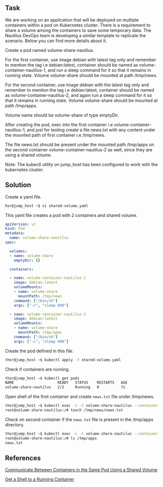 ## Task
We are working on an application that will be deployed on multiple containers within a pod on Kubernetes cluster. There is a requirement to share a volume among the containers to save some temporary data. The Nautilus DevOps team is developing a similar template to replicate the scenario. Below you can find more details about it.

Create a pod named volume-share-nautilus.

For the first container, use image debian with latest tag only and remember to mention the tag i.e debian:latest, container should be named as volume-container-nautilus-1, and run a sleep command for it so that it remains in running state. Volume volume-share should be mounted at path /tmp/news.

For the second container, use image debian with the latest tag only and remember to mention the tag i.e debian:latest, container should be named as volume-container-nautilus-2, and again run a sleep command for it so that it remains in running state. Volume volume-share should be mounted at path /tmp/apps.

Volume name should be volume-share of type emptyDir.

After creating the pod, exec into the first container i.e volume-container-nautilus-1, and just for testing create a file news.txt with any content under the mounted path of first container i.e /tmp/news.

The file news.txt should be present under the mounted path /tmp/apps on the second container volume-container-nautilus-2 as well, since they are using a shared volume.

Note: The kubectl utility on jump_host has been configured to work with the kubernetes cluster.
## Solution

Create a yaml file.
```sh
hor@jump_host ~$ vi shared-volume.yaml
```
This yaml file creates a pod with 2 containers and shared volume.
```yml
apiVersion: v1
kind: Pod
metadata:
  name: volume-share-nautilus
spec:

  volumes:
  - name: volume-share
    emptyDir: {}

  containers:

  - name: volume-container-nautilus-1
    image: debian:latest
    volumeMounts:
    - name: volume-share
      mountPath: /tmp/news
    command: ["/bin/sh"]
    args: ["-c", "sleep 600"]

  - name: volume-container-nautilus-2
    image: debian:latest
    volumeMounts:
    - name: volume-share
      mountPath: /tmp/apps
    command: ["/bin/sh"]
    args: ["-c", "sleep 600"]
```

Create the pod defined in this file.

```sh
thor@jump_host ~$ kubectl apply -f shared-volume.yaml
```
Check if containers are running.

```sh
thor@jump_host ~$ kubectl get pods
NAME                    READY   STATUS    RESTARTS   AGE
volume-share-nautilus   2/2     Running   0          7s
```

Open shell of the first container and create `news.txt` file under /tmp/news.

```sh
thor@jump_host ~$ kubectl exec -i -t volume-share-nautilus --container volume-container-nautilus-1 -- /bin/bash
root@volume-share-nautilus:/# touch /tmp/news/news.txt
```

Check on second container if the `news.txt` file is present in the /tmp/apps directory.

```sh
thor@jump_host ~$ kubectl exec -i -t volume-share-nautilus --container volume-container-nautilus-2 -- /bin/bash
root@volume-share-nautilus:/# ls /tmp/apps
news.txt
```
## References

[Communicate Between Containers in the Same Pod Using a Shared Volume](https://kubernetes.io/docs/tasks/access-application-cluster/communicate-containers-same-pod-shared-volume/)


[Get a Shell to a Running Container](https://kubernetes.io/docs/tasks/debug/debug-application/get-shell-running-container/)

